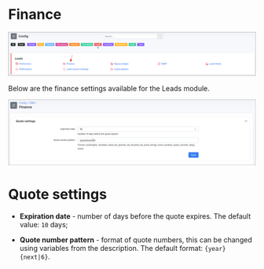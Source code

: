 Finance
=============

![img](icon.png)

Below are the finance settings available for the Leads module.

![finance](finance.png)

# Quote settings
* **Expiration date** - number of days before the quote expires. The default value: `10` days;

* **Quote number pattern** - format of quote numbers, this can be changed using variables from the description. The default format: ```{year}{next|6}```.
